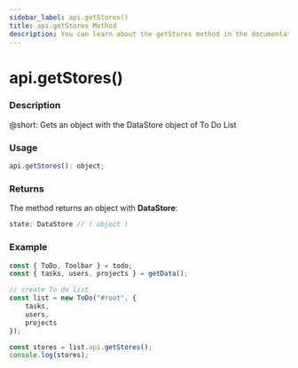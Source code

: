 ```yaml
---
sidebar_label: api.getStores()
title: api.getStores Method
description: You can learn about the getStores method in the documentation of the DHTMLX JavaScript To Do List library. Browse developer guides and API reference, try out code examples and live demos, and download a free 30-day evaluation version of DHTMLX To Do List.
---
```


# api.getStores()

### Description

@short: Gets an object with the DataStore object of To Do List 

### Usage

~~~js
api.getStores(): object;
~~~

### Returns

The method returns an object with **DataStore**:

~~~js
state: DataStore // ( object )
~~~

### Example

~~~js {11-12}
const { ToDo, Toolbar } = todo;
const { tasks, users, projects } = getData();

// create To do list
const list = new ToDo("#root", {
    tasks,
    users,
    projects
});

const stores = list.api.getStores();
console.log(stores);
~~~